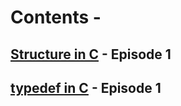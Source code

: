 #  Contents -

## [Structure in C](https://github.com/arunkalher/Code-some-Code/tree/main/C/episode%201)    -   Episode 1
## [typedef in C](https://github.com/arunkalher/Code-some-Code/tree/main/C/episode%201)    -   Episode 1

 